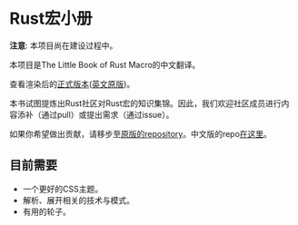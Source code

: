# Rust宏小册

**注意**: 本项目尚在建设过程中。

本项目是The Little Book of Rust Macro的中文翻译。

查看渲染后的[正式版本](https://daseinphaos.github.io/tlborm-chinese/)([英文原版](https://danielkeep.github.io/tlborm/))。

本书试图提炼出Rust社区对Rust宏的知识集锦。因此，我们欢迎社区成员进行内容添补（通过pull）或提出需求（通过issue）。

如果你希望做出贡献，请移步至[原版的repository](https://github.com/DanielKeep/tlborm/)。中文版的repo[在这里](https://github.com/DaseinPhaos/tlborm)。



## 目前需要

* 一个更好的CSS主题。
* 解析、展开相关的技术与模式。
* 有用的轮子。
